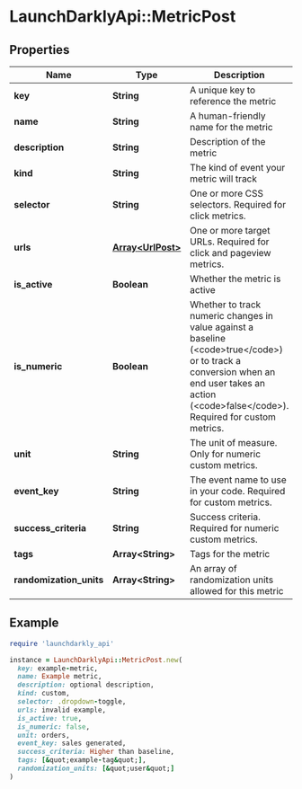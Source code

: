 # LaunchDarklyApi::MetricPost

## Properties

| Name | Type | Description | Notes |
| ---- | ---- | ----------- | ----- |
| **key** | **String** | A unique key to reference the metric |  |
| **name** | **String** | A human-friendly name for the metric | [optional] |
| **description** | **String** | Description of the metric | [optional] |
| **kind** | **String** | The kind of event your metric will track |  |
| **selector** | **String** | One or more CSS selectors. Required for click metrics. | [optional] |
| **urls** | [**Array&lt;UrlPost&gt;**](UrlPost.md) | One or more target URLs. Required for click and pageview metrics. | [optional] |
| **is_active** | **Boolean** | Whether the metric is active | [optional] |
| **is_numeric** | **Boolean** | Whether to track numeric changes in value against a baseline (&lt;code&gt;true&lt;/code&gt;) or to track a conversion when an end user takes an action (&lt;code&gt;false&lt;/code&gt;). Required for custom metrics. | [optional] |
| **unit** | **String** | The unit of measure. Only for numeric custom metrics. | [optional] |
| **event_key** | **String** | The event name to use in your code. Required for custom metrics. | [optional] |
| **success_criteria** | **String** | Success criteria. Required for numeric custom metrics. | [optional] |
| **tags** | **Array&lt;String&gt;** | Tags for the metric | [optional] |
| **randomization_units** | **Array&lt;String&gt;** | An array of randomization units allowed for this metric | [optional] |

## Example

```ruby
require 'launchdarkly_api'

instance = LaunchDarklyApi::MetricPost.new(
  key: example-metric,
  name: Example metric,
  description: optional description,
  kind: custom,
  selector: .dropdown-toggle,
  urls: invalid example,
  is_active: true,
  is_numeric: false,
  unit: orders,
  event_key: sales generated,
  success_criteria: Higher than baseline,
  tags: [&quot;example-tag&quot;],
  randomization_units: [&quot;user&quot;]
)
```


